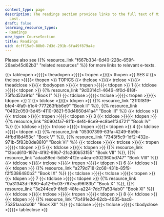 ```yaml
---
content_type: page
description: The readings section provides links to the full text of Milton's Paradise
  Lost.
draft: false
learning_resource_types:
- Readings
ocw_type: CourseSection
title: Readings
uid: dcff15a0-88b0-7d3d-291b-6fa49f879a4e
---
```

Please also see {{% resource_link "f667b334-6d40-228c-659f-26aeb45d62b3" "related resources" %}} for more links to relevant e-texts.

{{< tableopen >}}{{< theadopen >}}{{< tropen >}}{{< thopen >}}
SES #
{{< thclose >}}{{< thopen >}}
TOPICS
{{< thclose >}}{{< trclose >}}{{< theadclose >}}{{< tbodyopen >}}{{< tropen >}}{{< tdopen >}}
1
{{< tdclose >}}{{< tdopen >}}
{{% resource_link "9d0314c1-4646-4f0d-818f-75ffcd52a91d" "Book I" %}}
{{< tdclose >}}{{< trclose >}}{{< tropen >}}{{< tdopen >}}
2
{{< tdclose >}}{{< tdopen >}}
{{% resource_link "21f0f819-bfe4-4fa9-b1c4-777263fbb6e9" "Book II" %}}, {{% resource_link "0492c050-3d45-4110-9821-50d4660d41a4" "Book III" %}}
{{< tdclose >}}{{< trclose >}}{{< tropen >}}{{< tdopen >}}
3
{{< tdclose >}}{{< tdopen >}}
{{% resource_link "80904fa7-81fb-4ef4-8ce9-ec8be1f34721" "Book IV" %}}
{{< tdclose >}}{{< trclose >}}{{< tropen >}}{{< tdopen >}}
4
{{< tdclose >}}{{< tdopen >}}
{{% resource_link "05307399-63fa-4249-8b9b-4ffbd18d453c" "Book V" %}}, {{% resource_link "7343f5c9-1df2-432e-971b-5f83b0de8810" "Book VI" %}}
{{< tdclose >}}{{< trclose >}}{{< tropen >}}{{< tdopen >}}
5
{{< tdclose >}}{{< tdopen >}}
{{% resource_link "13bcd610-197d-4f92-99b7-21c2d0b53155" "Book VII" %}}, {{% resource_link "adaa88ed-5db8-4f2e-a4ea-e302360bd747" "Book VIII" %}}
{{< tdclose >}}{{< trclose >}}{{< tropen >}}{{< tdopen >}}
6
{{< tdclose >}}{{< tdopen >}}
{{% resource_link "a279d718-2c68-431b-85f9-f2f5386480b2" "Book IX" %}}
{{< tdclose >}}{{< trclose >}}{{< tropen >}}{{< tdopen >}}
7
{{< tdclose >}}{{< tdopen >}}
{{% resource_link "0a31343d-f680-4a12-9c03-767ead96f83b" "Book X" %}}, {{% resource_link "3e244ce9-6fd6-48fe-a224-7dc77a534ab0" "Book XI" %}}
{{< tdclose >}}{{< trclose >}}{{< tropen >}}{{< tdopen >}}
8
{{< tdclose >}}{{< tdopen >}}
{{% resource_link "7b491e2d-62cb-4935-bac8-75351aaa3c0b" "Book XII" %}}
{{< tdclose >}}{{< trclose >}}{{< tbodyclose >}}{{< tableclose >}}